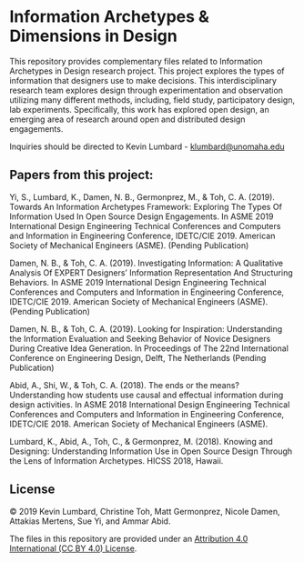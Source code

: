 # Information Archetypes & Dimensions in Design

This repository provides complementary files related to Information Archetypes in Design research project. This project explores the types of information that designers use to make decisions. This interdisciplinary research team explores design through experimentation and observation utilizing many different methods, including, field study, participatory design, lab experiments. Specifically, this work has explored open design, an emerging area of research around open and distributed design engagements.

Inquiries should be directed to Kevin Lumbard - klumbard@unomaha.edu

## Papers from this project:

Yi, S., Lumbard, K., Damen, N. B., Germonprez, M., & Toh, C. A. (2019). Towards An Information Archetypes Framework: Exploring The Types Of Information Used In Open Source Design Engagements. In ASME 2019 International Design Engineering Technical Conferences and Computers and Information in Engineering Conference, IDETC/CIE 2019. American Society of Mechanical Engineers (ASME). (Pending Publication)  

Damen, N. B., & Toh, C. A. (2019). Investigating Information: A Qualitative Analysis Of EXPERT Designers’ Information Representation And Structuring Behaviors. In ASME 2019 International Design Engineering Technical Conferences and Computers and Information in Engineering Conference, IDETC/CIE 2019. American Society of Mechanical Engineers (ASME). (Pending Publication)

Damen, N. B., & Toh, C. A. (2019). Looking for Inspiration: Understanding the Information Evaluation and Seeking Behavior of Novice Designers During Creative Idea Generation. In Proceedings of The 22nd International Conference on Engineering Design, Delft, The Netherlands (Pending Publication)

Abid, A., Shi, W., & Toh, C. A. (2018). The ends or the means? Understanding how students use causal and effectual information during design activities. In ASME 2018 International Design Engineering Technical Conferences and Computers and Information in Engineering Conference, IDETC/CIE 2018. American Society of Mechanical Engineers (ASME).

Lumbard, K., Abid, A., Toh, C., & Germonprez, M. (2018). Knowing and Designing: Understanding Information Use in Open Source Design Through the Lens of Information Archetypes. HICSS 2018, Hawaii.

## License
&copy; 2019 Kevin Lumbard, Christine Toh, Matt Germonprez, Nicole Damen, Attakias Mertens, Sue Yi, and Ammar Abid.  

The files in this repository are provided under an <a href="https://creativecommons.org/licenses/by/4.0/">Attribution 4.0 International (CC BY 4.0) License</a>.

